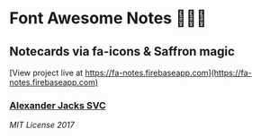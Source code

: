 # Font Awesome Notes :flower_playing_cards::dromedary_camel::sparkles:
## Notecards via fa-icons & Saffron magic

[View project live at https://fa-notes.firebaseapp.com](https://fa-notes.firebaseapp.com)

### [Alexander Jacks SVC](https://alexanderjacks.com)

_MIT License 2017_
